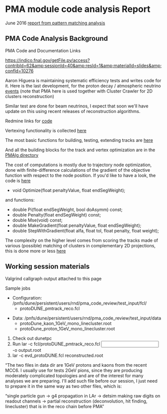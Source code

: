 # PMA module code analysis Report

June 2016 [report from pattern matching analysis](https://cd-docdb.fnal.gov/cgi-bin/RetrieveFile?docid=5766&amp;filename=ReportfromPatternMatchingAlgorithmCodeAnalysis.pdf&amp;version=1)

## PMA Code Analysis Background

PMA Code and Documentation Links

https://indico.fnal.gov/getFile.py/access?contribId=62&amp;sessionId=40&amp;resId=1&amp;materialId=slides&amp;confId=10276

Aaron Higuera is maintaining systematic efficiency tests and writes code for it. Here is the last development, for the proton decay / atmospheric neutrino [events](https://indico.fnal.gov/getFile.py/access?contribId=2&amp;resId=0&amp;materialId=slides&amp;confId=12005) (note that PMA here is used together with Cluster Crawler for 2D clusters reconstruction)

Similar test are done for beam neutrinos, I expect that soon we'll have update on this using recent releases of reconstruction algorithms.

Redmine links for [code](https://cdcvs.fnal.gov/redmine/projects/larreco/repository/revisions/develop/entry/larreco/TrackFinder/PMAlgTrackMaker_module.cc)

Vertexing functionality is collected [here](https://cdcvs.fnal.gov/redmine/projects/larreco/repository/revisions/develop/entry/larreco/RecoAlg/PMAlgVertexing.h)

The most basic functions for building, testing, extending tracks are [here](https://cdcvs.fnal.gov/redmine/projects/larreco/repository/revisions/develop/entry/larreco/RecoAlg/ProjectionMatchingAlg.h)

And all the building blocks for the track and vertex optimization are in the [PMAlg directory](https://cdcvs.fnal.gov/redmine/projects/larreco/repository/revisions/develop/show/larreco/RecoAlg/PMAlg)

The cost of computations is mostly due to trajectory node optimization, done with finite-difference calculations of the gradient of the objective function with respect to the node position. If you'd like to have a look, the code is [here](https://cdcvs.fnal.gov/redmine/projects/larreco/repository/revisions/develop/entry/larreco/RecoAlg/PMAlg/PmaNode3D.h#L92)

-   void Optimize(float penaltyValue, float endSegWeight);

and functions:

-   double Pi(float endSegWeight, bool doAsymm) const;
-   double Penalty(float endSegWeight) const;
-   double Mse(void) const;
-   double MakeGradient(float penaltyValue, float endSegWeight);
-   double StepWithGradient(float alfa, float tol, float penalty, float weight);

The complexity on the higher level comes from scoring the tracks made of various (possible) matching of clusters in complementary 2D projections, this is done more or less [here](https://cdcvs.fnal.gov/redmine/projects/larreco/repository/revisions/develop/entry/larreco/TrackFinder/PMAlgTrackMaker_module.cc#L1851)

## Working session materials

Valgrind callgraph output attached to this page

Sample jobs

-   Configuration: /pnfs/dune/persistent/users/rnd/pma_code_review/test_input/fcl/
    -   protoDUNE_pmtrack_reco.fcl

<!-- -->

-   Data: /pnfs/dune/persistent/users/rnd/pma_code_review/test_input/data
    -   protoDune_kaon_1GeV_mono_linecluster.root
    -   protoDune_proton_1GeV_mono_linecluster.root

1.  Check out dunetpc
2.  Run lar -c fcl/protoDUNE_pmtrack_reco.fcl <input> -o output.root
3.  lar -c evd_protoDUNE.fcl reconstructed.root

“The two files in data dir are 1GeV protons and kaons from the recent MCC6. I usually use for tests 2GeV pions, since they are producing moderately complicated topologies and are of the interest for many analyses we are preparing. I'll add such file before our session, I just need to prepare it in the same way as two other files, which is:

“single particle gun -\> g4 propagation in LAr -\> detsim making raw digits on readout channels -\> partial reconstruction (deconvolution, hit finding, linecluster) that is in the reco chain before PMA”
